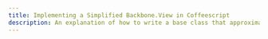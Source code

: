 ```yaml
---
title: Implementing a Simplified Backbone.View in Coffeescript
description: An explanation of how to write a base class that approximates much of the behavior that you get Backbone views.
---
```

